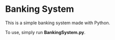 # Banking System
This is a simple banking system made with Python. 

To use, simply run **BankingSystem.py**. 